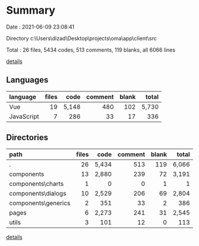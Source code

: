 # Summary

Date : 2021-06-09 23:08:41

Directory c:\Users\dizad\Desktop\projects\oma\app\client\src

Total : 26 files,  5434 codes, 513 comments, 119 blanks, all 6066 lines

[details](details.md)

## Languages
| language | files | code | comment | blank | total |
| :--- | ---: | ---: | ---: | ---: | ---: |
| Vue | 19 | 5,148 | 480 | 102 | 5,730 |
| JavaScript | 7 | 286 | 33 | 17 | 336 |

## Directories
| path | files | code | comment | blank | total |
| :--- | ---: | ---: | ---: | ---: | ---: |
| . | 26 | 5,434 | 513 | 119 | 6,066 |
| components | 13 | 2,880 | 239 | 72 | 3,191 |
| components\charts | 1 | 0 | 0 | 1 | 1 |
| components\dialogs | 10 | 2,529 | 206 | 69 | 2,804 |
| components\generics | 2 | 351 | 33 | 2 | 386 |
| pages | 6 | 2,273 | 241 | 31 | 2,545 |
| utils | 3 | 101 | 12 | 0 | 113 |

[details](details.md)